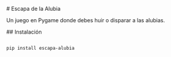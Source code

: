 \# Escapa de la Alubia



Un juego en Pygame donde debes huir o disparar a las alubias.



\## Instalación



```bash

pip install escapa-alubia



